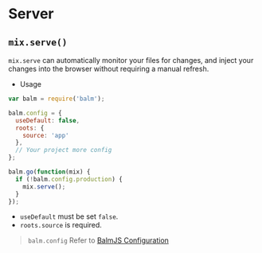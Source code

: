 # Server

## `mix.serve()`

`mix.serve` can automatically monitor your files for changes, and inject your changes into the browser without requiring a manual refresh.

- Usage

```js
var balm = require('balm');

balm.config = {
  useDefault: false,
  roots: {
    source: 'app'
  },
  // Your project more config
};

balm.go(function(mix) {
  if (!balm.config.production) {
    mix.serve();
  }
});
```

- `useDefault` must be set `false`.
- `roots.source` is required.

> `balm.config` Refer to [BalmJS Configuration](../configuration/toc.md)
